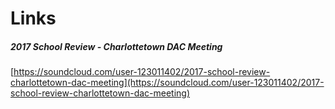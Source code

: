 # Links

##### 2017 School Review - Charlottetown DAC Meeting
[https://soundcloud.com/user-123011402/2017-school-review-charlottetown-dac-meeting](https://soundcloud.com/user-123011402/2017-school-review-charlottetown-dac-meeting)
